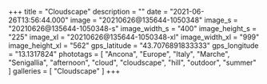 +++
title = "Cloudscape"
description = ""
date = "2021-06-26T13:56:44.000"
image = "20210626@135644-1050348"
image_s = "20210626@135644-1050348-s"
image_width_s = "400"
image_height_s = "225"
image_xl = "20210626@135644-1050348-xl"
image_width_xl = "999"
image_height_xl = "562"
gps_latitude = "43.7076891833333"
gps_longitude = "13.1317824"
phototags = [ "Ancona", "Europe", "Italy", "Marche", "Senigallia", "afternoon", "cloud", "cloudscape", "hill", "outdoor", "summer" ]
galleries = [ "Cloudscape" ]
+++
